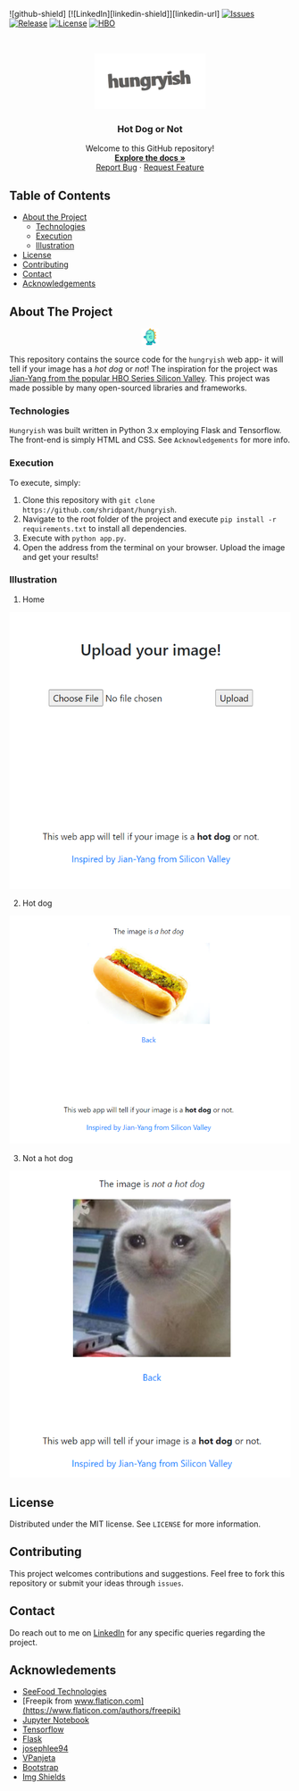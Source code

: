 ![github-shield]
[![LinkedIn][linkedin-shield]][linkedin-url]
[![Issues][issues]][issues-url]
[![Release][release]][release-url]
[![License][license]][license-url]
[![HBO][hbo]][hbo-url]

<br />
<p align="center">
  <a href="https://github.com/shridpant/hungryish">
    <img src="static/logo.png" alt="Logo" width="200" height="100">
  </a>
  <h3 align="center">Hot Dog or Not</h3>
  <p align="center">
    Welcome to this GitHub repository!
    <br />
    <a href="https://github.com/shridpant/hungryish"><strong>Explore the docs »</strong></a>
    <br />
    <a href="https://github.com/shridpant/hungryish/issues">Report Bug</a>
    ·
    <a href="https://github.com/shridpant/hungryish/issues">Request Feature</a>
  </p>
</p>

<!-- TABLE OF CONTENTS -->
## Table of Contents

* [About the Project](#about-the-project)
    * [Technologies](#technologies)
    * [Execution](#execution)
    * [Illustration](#illustration)
* [License](#license)
* [Contributing](#contributing)
* [Contact](#contact)
* [Acknowledgements](#acknowledgements)

<!-- ABOUT THE PROJECT -->
## About The Project

<p align="center">
    <img src="static/dinosaur.svg" alt="Dino" width="30">
</p>

This repository contains the source code for the `hungryish` web app- it will tell if your image has a *hot dog* or *not*! The inspiration for the project was <a href="https://www.hbo.com/silicon-valley" target="_blank">Jian-Yang from the popular HBO Series Silicon Valley</a>. This project was made possible by many open-sourced libraries and frameworks.

### Technologies

`Hungryish` was built written in Python 3.x employing Flask and Tensorflow. The front-end is simply HTML and CSS. See `Acknowledgements` for more info.

### Execution

To execute, simply:
  1. Clone this repository with `git clone https://github.com/shridpant/hungryish`. 
  2. Navigate to the root folder of the project and execute `pip install -r requirements.txt` to install all dependencies.
  3. Execute with `python app.py`.
  4. Open the address from the terminal on your browser. Upload the image and get your results!

### Illustration

1. Home 

![Home][product-screenshot]

2. Hot dog

![Hot dog][hotdog-screenshot]

3. Not a hot dog

![Not a hot dog][nothotdog-screenshot]

<!-- LICENSE -->
## License

Distributed under the MIT license. See `LICENSE` for more information.

## Contributing

This project welcomes contributions and suggestions. Feel free to fork this repository or submit your ideas through `issues`.

<!-- CONTACT -->
## Contact

Do reach out to me on [LinkedIn](https://www.linkedin.com/in/shridpant/) for any specific queries regarding the project.

<!-- ACKNOWLEDGEMENTS -->
## Acknowledements
* [SeeFood Technologies](https://www.seefoodtechnologies.com/nothotdog/)
* [Freepik from www.flaticon.com](https://www.flaticon.com/authors/freepik)     
* [Jupyter Notebook](https://jupyter.org/)
* [Tensorflow](https://github.com/tensorflow/tensorflow)
* [Flask](https://flask.palletsprojects.com/en/1.1.x/)
* [josephlee94](https://github.com/josephlee94/intuitive-deep-learning)
* [VPanjeta](https://github.com/VPanjeta/hotdog-or-not-hotdog)
* [Bootstrap](https://getbootstrap.com/)
* [Img Shields](https://shields.io)

<!-- MARKDOWN LINKS & IMAGES -->
[release]: https://img.shields.io/github/v/release/shridpant/hungryish?include_prereleases
[release-url]: https://github.com/shridpant/hungryish/releases/tag/alpha
[issues]: https://img.shields.io/github/issues-raw/shridpant/hungryish
[issues-url]: https://github.com/shridpant/hungryish/issues
[license]: https://img.shields.io/apm/l/vim-mode
[license-url]: https://github.com/shridpant/hungryish/blob/master/LICENSE
[hbo]: https://img.shields.io/badge/-HBO-lightgrey
[hbo-url]: https://www.hbo.com/silicon-valley
[product-screenshot]: static/screenshot.PNG
[hotdog-screenshot]: static/ss-hotdog.PNG
[nothotdog-screenshot]: static/ss-not.PNG